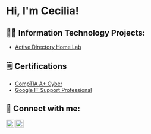 <h1>Hi, I'm Cecilia! </h1>

<h2>👨‍💻 Information Technology Projects:</h2>

- [Active Directory Home Lab](https://github.com/cecilianguyencg/ActiveDirectoryLab)

<h2>🗒️ Certifications</h2>

- [CompTIA A+ Cyber](https://www.coursera.org/account/accomplishments/verify/A5JZ6PQ22UG2?utm_source=link&utm_medium=certificate&utm_content=cert_image&utm_campaign=sharing_cta&utm_product=course)
- [Google IT Support Professional](https://www.coursera.org/account/accomplishments/professional-cert/ZJJG5HVZ5AZN?utm_source=link&utm_medium=certificate&utm_content=cert_image&utm_campaign=sharing_cta&utm_product=prof)

<h2> 🤳 Connect with me:</h2>

[<img align="left" alt="CeciliaNguyen | LinkedIn" width="22px" src="https://cdn.jsdelivr.net/npm/simple-icons@v3/icons/linkedin.svg" />][linkedin]
[<img align="left" alt="JoshMadakor | YouTube" width="22px" src="https://cdn.jsdelivr.net/npm/simple-icons@v3/icons/youtube.svg" />][youtube]

[linkedin]: https://linkedin.com/in/cecilianguyencg
[youtube]: https://www.youtube.com/c/cecilianguyencg

<!--
**cecilianguyencg/cecilianguyencg** is a ✨ _special_ ✨ repository because its `README.md` (this file) appears on your GitHub profile.

Here are some ideas to get you started:

- 🔭 I’m currently working on ...
- 🌱 I’m currently learning ...
- 👯 I’m looking to collaborate on ...
- 🤔 I’m looking for help with ...
- 💬 Ask me about ...
- 📫 How to reach me: ...
- 😄 Pronouns: ...
- ⚡ Fun fact: ...
-->
